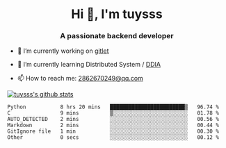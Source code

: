 <h1 align="center">Hi 👋, I'm tuysss</h1>
<h3 align="center">A passionate backend developer </h3>

- 🔭 I’m currently working on [gitlet](https://github.com/tuysss/cs61b-sp21)

- 🌱 I’m currently learning Distributed System / [DDIA](https://github.com/Vonng/ddia)
    
- 📫 How to reach me: 2862670249@qq.com

[![tuysss's github stats](https://github-readme-stats.vercel.app/api?username=tuysss)](https://github.com/tuysss/github-readme-stats)

<!--START_SECTION:waka-->

```text
Python           8 hrs 20 mins   ████████████████████████▒   96.74 %
C                9 mins          ▒░░░░░░░░░░░░░░░░░░░░░░░░   01.78 %
AUTO_DETECTED    2 mins          ░░░░░░░░░░░░░░░░░░░░░░░░░   00.56 %
Markdown         2 mins          ░░░░░░░░░░░░░░░░░░░░░░░░░   00.44 %
GitIgnore file   1 min           ░░░░░░░░░░░░░░░░░░░░░░░░░   00.30 %
Other            0 secs          ░░░░░░░░░░░░░░░░░░░░░░░░░   00.12 %
```

<!--END_SECTION:waka-->
